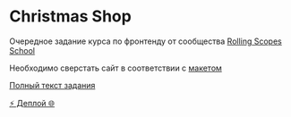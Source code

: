 # Christmas Shop

Очередное задание курса по фронтенду от сообщества [Rolling Scopes School](https://rs.school/)

Необходимо сверстать сайт в соответствии с [макетом](https://www.figma.com/design/zTB01BwWZVoXYK5atH3eZT/Cristmas-Shop)

[Полный текст задания](https://github.com/rolling-scopes-school/tasks/blob/209777f/tasks/christmas-shop/christmas-shop.md)

[⚡ Деплой 🌐](https://rolling-scopes-school.github.io/avor0n-JSFE2024Q4/christmas-shop/)
